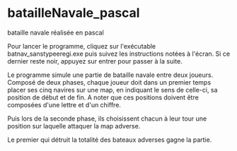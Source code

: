 # batailleNavale_pascal
bataille navale réalisée en pascal

Pour lancer le programme, cliquez sur l'exécutable batnav_sanstypeeregi.exe puis suivez les instructions notées à l'écran. Si ce dernier reste noir, appuyez sur entrer pour passer à la suite.



Le programme simule une partie de bataille navale entre deux joueurs. 
Composé de deux phases, chaque joueur doit dans un premier temps placer ses cinq navires sur une map, en indiquant le sens de celle-ci, sa position de début et de fin. A noter que ces positions doivent être composées d'une lettre et d'un chiffre.

Puis lors de la seconde phase, ils choisissent  chacun à leur tour une position sur laquelle attaquer la map adverse.

Le premier qui détruit la totalité des bateaux adverses gagne la partie.
